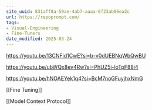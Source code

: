 ```yaml
---
site_uuid: 831aff8a-59ae-4ab7-aaaa-6f23ab86ea2c
url: https://repoprompt.com/
tags:
- Visual-Engineering
- Fine-Tuners
date_modified: 2025-03-24
---
```




https://youtu.be/13CNFjd1CwE?si=b-v0dUEBNqWbQwBU

https://youtu.be/ubWQx8ev4Rw?si=PhUZ5i-loTpF88i4

https://youtu.be/hNOAEYek1q4?si=BcM7noGFuyjhxNmG

[[Fine Tuning]]

[[Model Context Protocol]]
